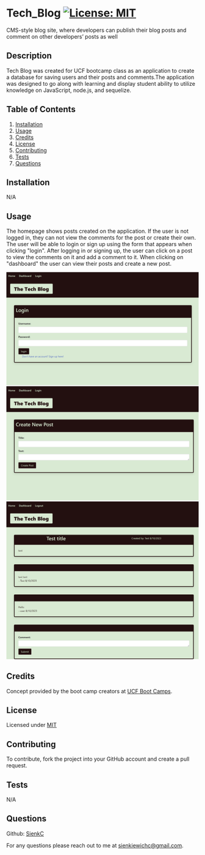 # Tech_Blog [![License: MIT](https://img.shields.io/badge/License-MIT-blue.svg)](https://opensource.org/license/mit/)
CMS-style blog site, where developers can publish their blog posts and comment on other developers’ posts as well


  ## Description

  Tech Blog was created for UCF bootcamp class as an application to create a database for saving users and their posts and comments.The application was designed to go along with learning and display student ability to utilize knowledge on JavaScript, node.js, and sequelize.


  ## Table of Contents

  1. [Installation](#installation)
  2. [Usage](#usage)
  3. [Credits](#credits)
  4. [License](#license)
  5. [Contributing](#contributing)
  6. [Tests](#tests)
  7. [Questions](#questions)


  ## Installation <a id="installation"></a>

  N/A


  ## Usage <a id="usage"></a>

   The homepage shows posts created on the application. If the user is not logged in, they can not view the comments for the post or create their own. The user will be able to login or sign up using the form that appears when clicking "login". After logging in or signing up, the user can click on a post to view the comments on it and add a comment to it. When clicking on "dashboard" the user can view their posts and create a new post. 

   ![Login page](./public/images/screenshotlogin.PNG)
   ![Create a new post](./public/images/screenshotnewpost.png)
   ![Post details](./public/images/screenshotpost.png)

  ## Credits <a id="credits"></a>

  Concept provided by the boot camp creators at [UCF Boot Camps](https://bootcamp.ce.ucf.edu/).


  ## License <a id="license"></a>

  Licensed under [MIT](LICENSE)


  ## Contributing <a id="contributing"></a>

  To contribute, fork the project into your GitHub account and create a pull request.


  ## Tests <a id="tests"></a>

  N/A


  ## Questions <a id="questions"></a>

  Github: [SienkC](https://github.com/SienkC)
  
  For any questions please reach out to me at sienkiewichc@gmail.com.
